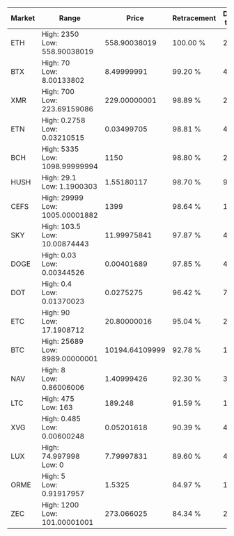 | Market | Range | Price| Retracement | Doubles to 50% |
| --- | --- | --- | --- | --- |
| ETH | High: 2350<br />Low: 558.90038019 | 558.90038019 | 100.00 % | 2.60 |
| BTX | High: 70<br />Low: 8.00133802 | 8.49999991 | 99.20 % | 4.59 |
| XMR | High: 700<br />Low: 223.69159086 | 229.00000001 | 98.89 % | 2.02 |
| ETN | High: 0.2758<br />Low: 0.03210515 | 0.03499705 | 98.81 % | 4.40 |
| BCH | High: 5335<br />Low: 1098.99999994 | 1150 | 98.80 % | 2.80 |
| HUSH | High: 29.1<br />Low: 1.1900303 | 1.55180117 | 98.70 % | 9.76 |
| CEFS | High: 29999<br />Low: 1005.00001882 | 1399 | 98.64 % | 11.08 |
| SKY | High: 103.5<br />Low: 10.00874443 | 11.99975841 | 97.87 % | 4.73 |
| DOGE | High: 0.03<br />Low: 0.00344526 | 0.00401689 | 97.85 % | 4.16 |
| DOT | High: 0.4<br />Low: 0.01370023 | 0.0275275 | 96.42 % | 7.51 |
| ETC | High: 90<br />Low: 17.1908712 | 20.80000016 | 95.04 % | 2.58 |
| BTC | High: 25689<br />Low: 8989.00000001 | 10194.64109999 | 92.78 % | 1.70 |
| NAV | High: 8<br />Low: 0.86006006 | 1.40999426 | 92.30 % | 3.14 |
| LTC | High: 475<br />Low: 163 | 189.248 | 91.59 % | 1.69 |
| XVG | High: 0.485<br />Low: 0.00600248 | 0.05201618 | 90.39 % | 4.72 |
| LUX | High: 74.997998<br />Low: 0 | 7.79997831 | 89.60 % | 4.81 |
| ORME | High: 5<br />Low: 0.91917957 | 1.5325 | 84.97 % | 1.93 |
| ZEC | High: 1200<br />Low: 101.00001001 | 273.066025 | 84.34 % | 2.38 |
